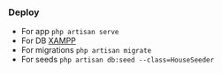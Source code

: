 ### Deploy 
* For app `php artisan serve`
* For DB [XAMPP](https://www.apachefriends.org/download.html) 
* For migrations `php artisan migrate`
* For seeds `php artisan db:seed --class=HouseSeeder`

